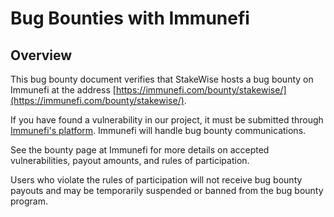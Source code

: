 # Bug Bounties with Immunefi

## Overview

This bug bounty document verifies that StakeWise hosts a bug bounty on Immunefi at the address [https://immunefi.com/bounty/stakewise/](https://immunefi.com/bounty/stakewise/).

If you have found a vulnerability in our project, it must be submitted through [Immunefi's platform](https://immunefi.com/). Immunefi will handle bug bounty communications.

See the bounty page at Immunefi for more details on accepted vulnerabilities, payout amounts, and rules of participation.

Users who violate the rules of participation will not receive bug bounty payouts and may be temporarily suspended or banned from the bug bounty program.